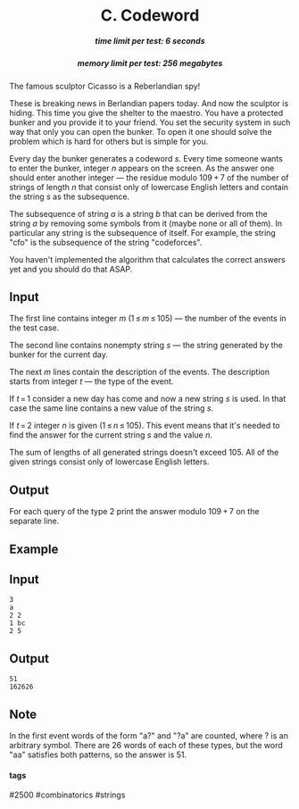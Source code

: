 <h1 style='text-align: center;'> C. Codeword</h1>

<h5 style='text-align: center;'>time limit per test: 6 seconds</h5>
<h5 style='text-align: center;'>memory limit per test: 256 megabytes</h5>

The famous sculptor Cicasso is a Reberlandian spy!

These is breaking news in Berlandian papers today. And now the sculptor is hiding. This time you give the shelter to the maestro. You have a protected bunker and you provide it to your friend. You set the security system in such way that only you can open the bunker. To open it one should solve the problem which is hard for others but is simple for you.

Every day the bunker generates a codeword *s*. Every time someone wants to enter the bunker, integer *n* appears on the screen. As the answer one should enter another integer — the residue modulo 109 + 7 of the number of strings of length *n* that consist only of lowercase English letters and contain the string *s* as the subsequence.

The subsequence of string *a* is a string *b* that can be derived from the string *a* by removing some symbols from it (maybe none or all of them). In particular any string is the subsequence of itself. For example, the string "cfo" is the subsequence of the string "codeforces".

You haven't implemented the algorithm that calculates the correct answers yet and you should do that ASAP.

## Input

The first line contains integer *m* (1 ≤ *m* ≤ 105) — the number of the events in the test case.

The second line contains nonempty string *s* — the string generated by the bunker for the current day.

The next *m* lines contain the description of the events. The description starts from integer *t* — the type of the event.

If *t* = 1 consider a new day has come and now a new string *s* is used. In that case the same line contains a new value of the string *s*.

If *t* = 2 integer *n* is given (1 ≤ *n* ≤ 105). This event means that it's needed to find the answer for the current string *s* and the value *n*.

The sum of lengths of all generated strings doesn't exceed 105. All of the given strings consist only of lowercase English letters.

## Output

For each query of the type 2 print the answer modulo 109 + 7 on the separate line.

## Example

## Input


```
3  
a  
2 2  
1 bc  
2 5  

```
## Output


```
51  
162626  

```
## Note

In the first event words of the form "a?" and "?a" are counted, where ? is an arbitrary symbol. There are 26 words of each of these types, but the word "aa" satisfies both patterns, so the answer is 51.



#### tags 

#2500 #combinatorics #strings 